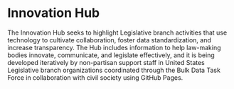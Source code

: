 # Innovation Hub

The Innovation Hub seeks to highlight Legislative branch activities that use technology to cultivate collaboration, foster data standardization, and increase transparency. The Hub includes information to help law-making bodies innovate, communicate, and legislate effectively, and it is being developed iteratively by non-partisan support staff in United States Legislative branch organizations coordinated through the Bulk Data Task Force in collaboration with civil society using GitHub Pages.  

